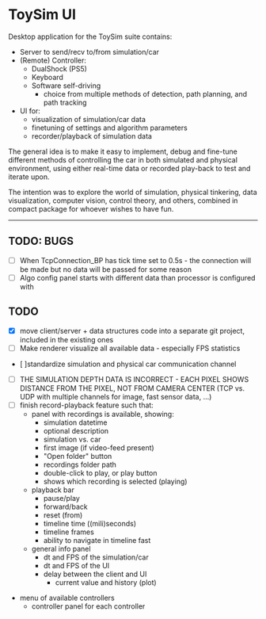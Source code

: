 # ToySim UI

Desktop application for the ToySim suite contains:

- Server to send/recv to/from simulation/car  
- (Remote) Controller:
  - DualShock (PS5)
  - Keyboard  
  - Software self-driving
    - choice from multiple methods of detection, path planning, and path tracking
- UI for:
  - visualization of simulation/car data
  - finetuning of settings and algorithm parameters
  - recorder/playback of simulation data

The general idea is to make it easy to implement, debug and fine-tune different
methods of controlling the car in both simulated and physical environment, using either real-time
data or recorded play-back to test and iterate upon.

The intention was to explore the world of simulation, physical tinkering, data visualization,
computer vision, control theory, and others, combined in compact package for whoever wishes to have fun.

---

## TODO: BUGS

- [ ] When TcpConnection_BP has tick time set to 0.5s - the connection will be made but no data will be passed for some reason
- [ ] Algo config panel starts with different data than processor is configured with

## TODO

- [x] move client/server + data structures code into a separate git project, included in the existing ones
- [ ] Make renderer visualize all available data - especially FPS statistics
- [ ]standardize simulation and physical car communication channel
- [ ] THE SIMULATION DEPTH DATA IS INCORRECT - EACH PIXEL SHOWS DISTANCE FROM THE PIXEL, NOT FROM CAMERA CENTER
  (TCP vs. UDP with multiple channels for image, fast sensor data, ...)
- [ ] finish record-playback feature such that:
  - panel with recordings is available, showing:
    - simulation datetime
    - optional description
    - simulation vs. car
    - first image (if video-feed present)
    - "Open folder" button
    - recordings folder path
    - double-click to play, or play button
    - shows which recording is selected (playing)
  - playback bar
    - pause/play
    - forward/back
    - reset (from)
    - timeline time ((mili)seconds)
    - timeline frames
    - ability to navigate in timeline fast
  - general info panel
    - dt and FPS of the simulation/car
    - dt and FPS of the UI
    - delay between the client and UI
      - current value and history (plot)
- menu of available controllers
  - controller panel for each controller